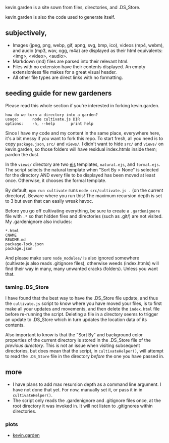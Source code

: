 kevin.garden is a site sown from files, directories, and .DS_Store.

kevin.garden is also the code used to generate itself.

## subjectively,

- Images (jpeg, png, webp, gif, apng, svg, bmp, ico), videos (mp4, webm), and audio (mp3, wav, ogg, m4a) are displayed as their html equivalents: \<img\>, \<video\>, \<audio\>.
- Markdown (md) files are parsed into their relevant html.
- Files with no extension have their contents displayed. An empty extensionless file makes for a great visual header.
- All other file types are direct links with no formatting.

## seeding guide for new gardeners

Please read this whole section if you're interested in forking kevin.garden.

```console
how do we turn a directory into a garden?
usage:      node cultivate.js DIR
options:    -h, --help       print help
```

Since I have my code and my content in the same place, everywhere here, it's a bit messy if you want to fork this repo. To start fresh, all you need is to copy `package.json`, `src/` and `views/`. I didn't want to hide `src/` and `views/` on kevin.garden, so those folders will have residual index.htmls inside them; pardon the dust.

In the `views/` directory are two [ejs](https://ejs.co/) templates, `natural.ejs`, and `formal.ejs`. The script selects the natural template when "Sort By > None" is selected for the directory AND every file to be displayed has been moved at least once. Otherwise, it chooses the formal template.

By default, `npm run cultivate` runs `node src/cultivate.js .` (on the current directory). Beware where you run this! The maximum recursion depth is set to 3 but even that can easily wreak havoc.

Before you go off cultivating everything, be sure to create a `.gardenignore` file with `.*` so that hidden files and directories (such as .git/) are not visited. My .gardenignore also includes:

```
*.html
CNAME
README.md
package-lock.json
package.json
```

And please make sure `node_modules/` is also ignored somewhere (cultivate.js also reads .gitignore files), otherwise weeds (index.htmls) will find their way in many, many unwanted cracks (folders). Unless you want that.

### taming .DS_Store

I have found that the best way to have the .DS_Store file update, and thus the `cultivate.js` script to know where you have moved your files, is to first make all your updates and movements, and then delete the `index.html` file before re-running the script. Deleting a file in a directory seems to trigger an update to .DS_Store which in turn updates the location data of its contents.

Also important to know is that the "Sort By" and background color properties of the current directory is stored in the .DS_Store file of the *previous directory*. This is not an issue when visiting subsequent directories, but does mean that the script, in `cultivateHelper()`, will attempt to read the `.DS_Store` file in the directory *before* the one you have passed in.

## more

- I have plans to add max resursion depth as a command line argument. I have not done that yet. For now, manually set it, or pass it in in `cultivateHelper()`.
- The script only reads the .gardenignore and .gitignore files once, at the root directory it was invoked in. It will not listen to .gitignores within directories.

### plots

- [kevin.garden](https://kevin.garden)
